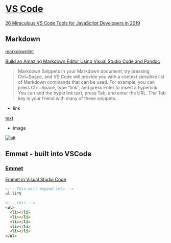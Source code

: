 # [VS Code](https://code.visualstudio.com/)

[26 Miraculous VS Code Tools for JavaScript Developers in 2019](https://dev.to/jsmanifest/26-miraculous-vs-code-tools-for-javascript-developers-in-2019-50gg)

## Markdown

[markdownlint](https://marketplace.visualstudio.com/items?itemName=DavidAnson.vscode-markdownlint)

[Build an Amazing Markdown Editor Using Visual Studio Code and Pandoc](https://thisdavej.com/build-an-amazing-markdown-editor-using-visual-studio-code-and-pandoc/)

>Markdown Snippets
>In your Markdown document, try pressing Ctrl+Space, and VS Code will provide you with a context sensitive list of Markdown commands that can be used.  For example, you can press Ctrl+Space, type “link”, and press Enter to insert a hyperlink.  You can add the hyperlink text, press Tab, and enter the URL.  The Tab key is your friend with many of these snippets.

- link

[text](https://link)

- image

![alt](https://link)

## Emmet - built into VSCode

### [Emmet](https://emmet.io/)

[Emmet in Visual Studio Code](https://code.visualstudio.com/docs/editor/emmet)

```html
<!-- This will expand into -->
ul.li*5

<!-- this -->
<ul>
  <li></li>
  <li></li>
  <li></li>
  <li></li>
  <li></li>
</ul>
```
